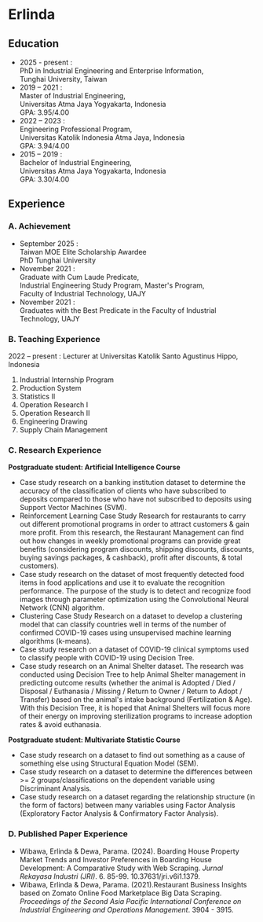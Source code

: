 # Erlinda

## Education
- 2025 - present : <br>
PhD in Industrial Engineering and Enterprise Information, <br>
Tunghai University, Taiwan
- 2019 – 2021 : <br>
Master of Industrial Engineering, <br>
    Universitas Atma Jaya Yogyakarta, Indonesia <br>
    GPA: 3.95/4.00
- 2022 – 2023 : <br>
Engineering Professional Program, <br>
    Universitas Katolik Indonesia Atma Jaya, Indonesia <br>
    GPA: 3.94/4.00
- 2015 – 2019 : <br>
Bachelor of Industrial Engineering, <br>
    Universitas Atma Jaya Yogyakarta, Indonesia <br>
    GPA: 3.30/4.00

## Experience
### A. Achievement
- September 2025 : <br>
Taiwan MOE Elite Scholarship Awardee <br>
PhD Tunghai University
- November 2021 : <br>
Graduate with Cum Laude Predicate, <br>
Industrial Engineering Study Program, Master's Program, <br>
Faculty of Industrial Technology, UAJY
- November 2021 : <br>
Graduates with the Best Predicate in the Faculty  of Industrial Technology, UAJY

### B. Teaching Experience
2022 – present : Lecturer at Universitas Katolik Santo Agustinus Hippo, Indonesia
1. Industrial Internship Program
2. Production System
3. Statistics II 
4. Operation Research I
5. Operation Research II
6. Engineering Drawing
7. Supply Chain Management

### C. Research Experience
__Postgraduate student: Artificial Intelligence Course__
- Case study research on a banking institution dataset to determine the accuracy of the classification of clients who have subscribed to deposits compared to those who have not subscribed to deposits using Support Vector Machines (SVM).
- Reinforcement Learning Case Study Research for 
restaurants to carry out different promotional programs in order to attract customers & gain more profit. From this research, the Restaurant Management can find out how changes in weekly promotional programs can provide great benefits (considering program discounts, shipping discounts, discounts, buying savings packages, & cashback), profit after discounts, & total customers).
- Case study research on the dataset of most frequently detected food items in food applications and use it to evaluate the recognition performance. The purpose of the study is to detect and recognize food images through parameter optimization using the Convolutional Neural Network (CNN) algorithm.
- Clustering Case Study Research on a dataset to develop a clustering model that can classify countries well in terms of the number of confirmed COVID-19 cases using unsupervised machine learning algorithms (k-means).
- Case study research on a dataset of COVID-19 clinical symptoms used to classify people with COVID-19 using Decision Tree.
- Case study research on an Animal Shelter dataset. The research was conducted using Decision Tree to help Animal Shelter management in predicting outcome 
results (whether the animal is Adopted / Died / Disposal / Euthanasia / Missing / Return to Owner / Return to Adopt / Transfer) based on the animal's intake background (Fertilization & Age). With this Decision Tree, it is hoped that Animal Shelters will focus more of their energy on improving sterilization programs to increase adoption rates & avoid euthanasia.

__Postgraduate student: Multivariate Statistic Course__
- Case study research on a dataset to find out something as a cause of something else using Structural Equation Model (SEM).
- Case study research on a dataset to determine the 
differences between >= 2 groups/classifications on the dependent variable using Discriminant Analysis.
- Case study research on a dataset regarding the 
relationship structure (in the form of factors) between many variables using Factor Analysis (Exploratory Factor Analysis & Confirmatory Factor Analysis).

### D. Published Paper Experience
- Wibawa, Erlinda & Dewa, Parama. (2024). Boarding House Property Market Trends and Investor Preferences in Boarding House Development: A Comparative Study with Web Scraping. *Jurnal Rekayasa Industri (JRI)*. 6. 85-99. 10.37631/jri.v6i1.1379. 
- Wibawa, Erlinda & Dewa, Parama. (2021).Restaurant Business Insights based on Zomato Online Food Marketplace Big Data Scraping. *Proceedings of the Second Asia Pacific International Conference on Industrial Engineering and Operations Management*. 3904 - 3915.
